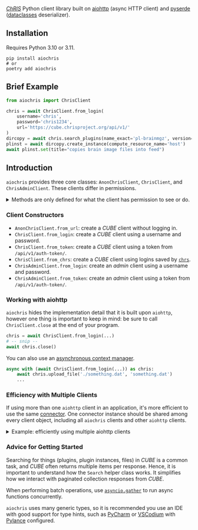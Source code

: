 [//]: # (this file is included by pdoc)

[*ChRIS*](https://chrisproject.org) Python client library built on
[aiohttp](https://github.com/aio-libs/aiohttp) (async HTTP client) and
[pyserde](https://github.com/yukinarit/pyserde)
([dataclasses](https://docs.python.org/3/library/dataclasses.html) deserializer).

## Installation

Requires Python 3.10 or 3.11.

```shell
pip install aiochris
# or
poetry add aiochris
```

## Brief Example

```python
from aiochris import ChrisClient

chris = await ChrisClient.from_login(
    username='chris',
    password='chris1234',
    url='https://cube.chrisproject.org/api/v1/'
)
dircopy = await chris.search_plugins(name_exact='pl-brainmgz', version='2.0.3').get_only()
plinst = await dircopy.create_instance(compute_resource_name='host')
await plinst.set(title="copies brain image files into feed")
```

## Introduction

`aiochris` provides three core classes: `AnonChrisClient`, `ChrisClient`, and `ChrisAdminClient`.
These clients differ in permissions.

<details>
<summary>Methods are only defined for what the client has permission to see or do.</summary>

```python
anon_client = await AnonChrisClient.from_url('https://cube.chrisproject.org/api/v1/')
# ok: can search for plugins without logging in...
plugin = await anon_client.search_plugins(name_exact='pl-mri10yr06mo01da_normal').first()
# IMPOSSIBLE! AnonChrisClient.create_instance not defined...
await plugin.create_instance()

# IMPOSSIBLE! authentication required for ChrisClient
authed_client = await ChrisClient.from_url('https://cube.chrisproject.org/api/v1/')
authed_client = await ChrisClient.from_login(
    url='https://cube.chrisproject.org/api/v1/',
    username='chris',
    password='chris1234'
)
# authenticated client can also search for plugins
plugin = await authed_client.search_plugins(name_exact='pl-mri10yr06mo01da_normal').first()
await plugin.create_instance()  # works!
```

</details>


### Client Constructors

- `AnonChrisClient.from_url`: create a *CUBE* client without logging in.
- `ChrisClient.from_login`: create a *CUBE* client using a username and password.
- `ChrisClient.from_token`: create a *CUBE* client using a token from `/api/v1/auth-token/`.
- `ChrisClient.from_chrs`: create a *CUBE* client using logins saved by [`chrs`](https://crates.io/crates/chrs).
- `ChrisAdminClient.from_login`: create an *admin* client using a username and password.
- `ChrisAdminClient.from_token`: create an *admin* client using a token from `/api/v1/auth-token/`.

### Working with aiohttp

`aiochris` hides the implementation detail that it is built upon `aiohttp`,
however one thing is important to keep in mind:
be sure to call `ChrisClient.close` at the end of your program.

```python
chris = await ChrisClient.from_login(...)
# -- snip --
await chris.close()
```

You can also use an
[asynchronous context manager](https://docs.python.org/3/glossary.html#term-asynchronous-context-manager).

```python
async with (await ChrisClient.from_login(...)) as chris:
    await chris.upload_file('./something.dat', 'something.dat')
    ...
```

### Efficiency with Multiple Clients

If using more than one `aiohttp` client in an application, it's more efficient
to use the same
[connector](https://docs.aiohttp.org/en/stable/client_advanced.html#connectors).
One connector instance should be shared among every client object,
including all `aiochris` clients and other `aiohttp` clients.

<details>
<summary>Example: efficiently using multiple aiohttp clients</summary>

```python
import aiohttp
from aiochris import ChrisClient

with aiohttp.TCPConnector() as connector:
    chris_client1 = await ChrisClient.from_login(
        url='https://example.com/cube/api/v1/',
        username='user1',
        password='user1234',
        connector=connector,
        connector_owner=False
    )
    chris_client2 = await ChrisClient.from_login(
        url='https://example.com/cube/api/v1/',
        username='user2',
        password='user4321',
        connector=connector,
        connector_owner=False
    )
    plain_http_client = aiohttp.ClientSession(connector=connector, connector_owner=False)
```

</details>

### Advice for Getting Started

Searching for things (plugins, plugin instances, files) in *CUBE* is a common task,
and *CUBE* often returns multiple items per response.
Hence, it is important to understand how the `Search` helper class works.
It simplifies how we interact with paginated collection responses from *CUBE*.

When performing batch operations, use
[`asyncio.gather`](https://docs.python.org/3/library/asyncio-task.html#running-tasks-concurrently)
to run async functions concurrently.

`aiochris` uses many generic types, so it is recommended you use an IDE
with good support for type hints, such as
[PyCharm](https://www.jetbrains.com/pycharm/download/)
or [VSCodium](https://vscodium.com) with
[Pylance](https://github.com/microsoft/pylance-release/issues/483) configured.
